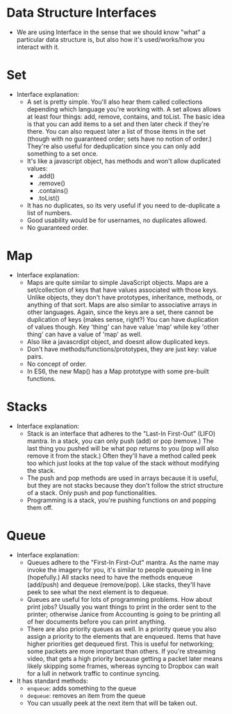 # Data Structure Interfaces
  * We are using Interface in the sense that we should know "what" a particular data structure
    is, but also how it's used/works/how you interact with it.

# Set
  * Interface explanation:
    - A set is pretty simple. You'll also hear them called collections depending which language 
    you're working with. A set allows allows at least four things: add, remove, contains, and toList. 
    The basic idea is that you can add items to a set and then later check if they're there. 
    You can also request later a list of those items in the set (though with no guaranteed order; 
    sets have no notion of order.) They're also useful for deduplication since you can only add 
    something to a set once.
    - It's like a javascript object, has methods and won't allow duplicated values:
      - .add()
      - .remove()
      - .contains()
      - .toList()
    - It has no duplicates, so its very useful if you need to de-duplicate a list of numbers.
    - Good usability would be for usernames, no duplicates allowed.
    - No guaranteed order.


# Map
  * Interface explanation:
    - Maps are quite similar to simple JavaScript objects. Maps are a set/collection of keys that 
    have values associated with those keys. Unlike objects, they don't have prototypes, inheritance, 
    methods, or anything of that sort. Maps are also similar to associative arrays in other languages. 
    Again, since the keys are a set, there cannot be duplication of keys (makes sense, right?) You can
    have duplication of values though. Key 'thing' can have value 'map' while key 'other thing' can 
    have a value of 'map' as well.  
    - Also like a javascrdipt object, and doesnt allow duplicated keys.
    - Don't have methods/functions/prototypes, they are just key: value pairs.
    - No concept of order.
    - In ES6, the new Map() has a Map prototype with some pre-built functions.


# Stacks
  * Interface explanation: 
    - Stack is an interface that adheres to the "Last-In First-Out" (LIFO) mantra. In a stack, you 
    can only push (add) or pop (remove.) The last thing you pushed will be what pop returns to you 
    (pop will also remove it from the stack.) Often they'll have a method called peek too which just 
    looks at the top value of the stack without modifying the stack.
    - The push and pop methods are used in arrays because it is useful, but they are not stacks because
      they don't follow the strict structure of a stack.  Only push and pop functionalities.
    - Programming is a stack, you're pushing functions on and popping them off.
  
# Queue
  * Interface explanation:
    - Queues adhere to the "First-In First-Out" mantra. As the name may invoke the imagery for you, it's 
      similar to people queueing in line (hopefully.) All stacks need to have the methods enqueue (add/push) 
      and dequeue (remove/pop). Like stacks, they'll have peek to see what the next element is to dequeue.
    - Queues are useful for lots of programming problems. How about print jobs? Usually you want things to 
      print in the order sent to the printer; otherwise Janice from Accounting is going to be printing all of 
      her documents before you can print anything.
    - There are also priority queues as well. In a priority queue you also assign a priority to the elements
      that are enqueued. Items that have higher priorities get dequeued first. This is useful for networking;
      some packets are more important than others. If you're streaming video, that gets a high priority 
      because getting a packet later means likely skipping some frames, whereas syncing to Dropbox can wait 
      for a lull in network traffic to continue syncing.
  * It has standard methods:
    - `enqueue`: adds something to the queue
    - `dequeue`: removes an item from the queue
    - You can usually peek at the next item that will be taken out.
    

